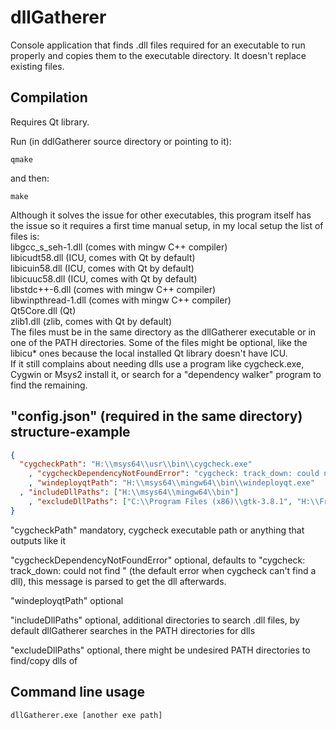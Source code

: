 # dllGatherer
Console application that finds .dll files required for an executable to run properly and copies them to the executable directory. It doesn't replace existing files.  

Compilation
-----------
Requires Qt library.

Run (in ddlGatherer source directory or pointing to it):

    qmake

and then:

    make
Although it solves the issue for other executables, this program itself has the issue so it requires a first time manual setup, in my local setup the list of files is:  
libgcc_s_seh-1.dll (comes with mingw C++ compiler)    
libicudt58.dll (ICU, comes with Qt by default)  
libicuin58.dll (ICU, comes with Qt by default)  
libicuuc58.dll (ICU, comes with Qt by default)  
libstdc++-6.dll (comes with mingw C++ compiler)  
libwinpthread-1.dll (comes with mingw C++ compiler)  
Qt5Core.dll (Qt)  
zlib1.dll (zlib, comes with Qt by default)  
The files must be in the same directory as the dllGatherer executable or in one of the PATH directories. Some of the files might be optional, like the libicu* ones because the local installed Qt library doesn't have ICU.  
If it still complains about needing dlls use a program like cygcheck.exe, Cygwin or Msys2 install it, or search for a "dependency walker" program to find the remaining.  

"config.json" (required in the same directory) structure-example
----------------------------------------------------------------
```json
{
  "cygcheckPath": "H:\\msys64\\usr\\bin\\cygcheck.exe"
    , "cygcheckDependencyNotFoundError": "cygcheck: track_down: could not find "
    , "windeployqtPath": "H:\\msys64\\mingw64\\bin\\windeployqt.exe"
  , "includeDllPaths": ["H:\\msys64\\mingw64\\bin"]
    , "excludeDllPaths": ["C:\\Program Files (x86)\\gtk-3.8.1", "H:\\FreeArc\\bin"]
}
```
"cygcheckPath" mandatory, cygcheck executable path or anything that outputs like it

"cygcheckDependencyNotFoundError" optional, defaults to "cygcheck: track_down: could not find " (the default error when cygcheck can't find a dll), this message is parsed to get the dll afterwards.

"windeployqtPath" optional

"includeDllPaths" optional, additional directories to search .dll files, by default dllGatherer searches in the PATH directories for dlls

"excludeDllPaths" optional, there might be undesired PATH directories to find/copy dlls of

Command line usage
------------------

    dllGatherer.exe [another exe path]
    
